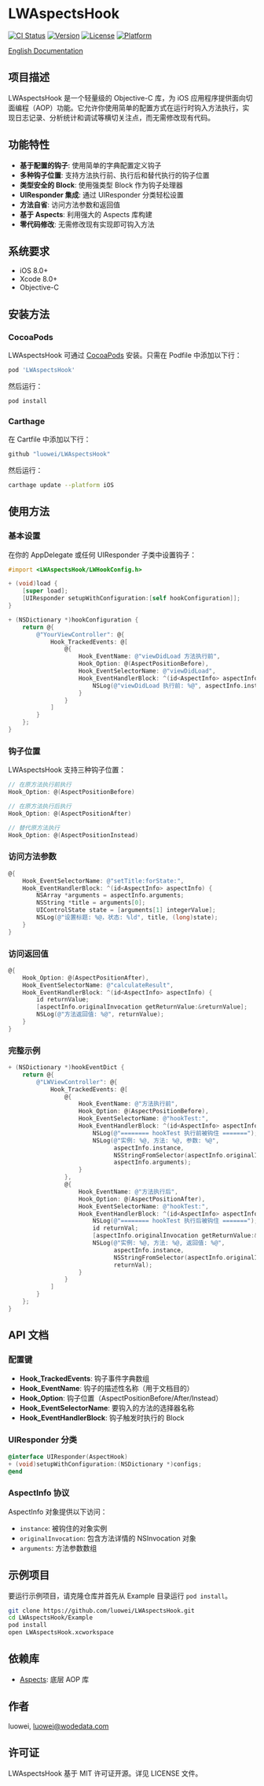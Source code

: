 # LWAspectsHook

[![CI Status](https://img.shields.io/travis/luowei/LWAspectsHook.svg?style=flat)](https://travis-ci.org/luowei/LWAspectsHook)
[![Version](https://img.shields.io/cocoapods/v/LWAspectsHook.svg?style=flat)](https://cocoapods.org/pods/LWAspectsHook)
[![License](https://img.shields.io/cocoapods/l/LWAspectsHook.svg?style=flat)](https://cocoapods.org/pods/LWAspectsHook)
[![Platform](https://img.shields.io/cocoapods/p/LWAspectsHook.svg?style=flat)](https://cocoapods.org/pods/LWAspectsHook)

[English Documentation](README.md)

## 项目描述

LWAspectsHook 是一个轻量级的 Objective-C 库，为 iOS 应用程序提供面向切面编程（AOP）功能。它允许你使用简单的配置方式在运行时钩入方法执行，实现日志记录、分析统计和调试等横切关注点，而无需修改现有代码。

## 功能特性

- **基于配置的钩子**: 使用简单的字典配置定义钩子
- **多种钩子位置**: 支持方法执行前、执行后和替代执行的钩子位置
- **类型安全的 Block**: 使用强类型 Block 作为钩子处理器
- **UIResponder 集成**: 通过 UIResponder 分类轻松设置
- **方法自省**: 访问方法参数和返回值
- **基于 Aspects**: 利用强大的 Aspects 库构建
- **零代码修改**: 无需修改现有实现即可钩入方法

## 系统要求

- iOS 8.0+
- Xcode 8.0+
- Objective-C

## 安装方法

### CocoaPods

LWAspectsHook 可通过 [CocoaPods](https://cocoapods.org) 安装。只需在 Podfile 中添加以下行：

```ruby
pod 'LWAspectsHook'
```

然后运行：
```bash
pod install
```

### Carthage

在 Cartfile 中添加以下行：

```ruby
github "luowei/LWAspectsHook"
```

然后运行：
```bash
carthage update --platform iOS
```

## 使用方法

### 基本设置

在你的 AppDelegate 或任何 UIResponder 子类中设置钩子：

```objective-c
#import <LWAspectsHook/LWHookConfig.h>

+ (void)load {
    [super load];
    [UIResponder setupWithConfiguration:[self hookConfiguration]];
}

+ (NSDictionary *)hookConfiguration {
    return @{
        @"YourViewController": @{
            Hook_TrackedEvents: @[
                @{
                    Hook_EventName: @"viewDidLoad 方法执行前",
                    Hook_Option: @(AspectPositionBefore),
                    Hook_EventSelectorName: @"viewDidLoad",
                    Hook_EventHandlerBlock: ^(id<AspectInfo> aspectInfo) {
                        NSLog(@"viewDidLoad 执行前: %@", aspectInfo.instance);
                    }
                }
            ]
        }
    };
}
```

### 钩子位置

LWAspectsHook 支持三种钩子位置：

```objective-c
// 在原方法执行前执行
Hook_Option: @(AspectPositionBefore)

// 在原方法执行后执行
Hook_Option: @(AspectPositionAfter)

// 替代原方法执行
Hook_Option: @(AspectPositionInstead)
```

### 访问方法参数

```objective-c
@{
    Hook_EventSelectorName: @"setTitle:forState:",
    Hook_EventHandlerBlock: ^(id<AspectInfo> aspectInfo) {
        NSArray *arguments = aspectInfo.arguments;
        NSString *title = arguments[0];
        UIControlState state = [arguments[1] integerValue];
        NSLog(@"设置标题: %@，状态: %ld", title, (long)state);
    }
}
```

### 访问返回值

```objective-c
@{
    Hook_Option: @(AspectPositionAfter),
    Hook_EventSelectorName: @"calculateResult",
    Hook_EventHandlerBlock: ^(id<AspectInfo> aspectInfo) {
        id returnValue;
        [aspectInfo.originalInvocation getReturnValue:&returnValue];
        NSLog(@"方法返回值: %@", returnValue);
    }
}
```

### 完整示例

```objective-c
+ (NSDictionary *)hookEventDict {
    return @{
        @"LWViewController": @{
            Hook_TrackedEvents: @[
                @{
                    Hook_EventName: @"方法执行前",
                    Hook_Option: @(AspectPositionBefore),
                    Hook_EventSelectorName: @"hookTest:",
                    Hook_EventHandlerBlock: ^(id<AspectInfo> aspectInfo) {
                        NSLog(@"======== hookTest 执行前被钩住 =======");
                        NSLog(@"实例: %@, 方法: %@, 参数: %@",
                              aspectInfo.instance,
                              NSStringFromSelector(aspectInfo.originalInvocation.selector),
                              aspectInfo.arguments);
                    }
                },
                @{
                    Hook_EventName: @"方法执行后",
                    Hook_Option: @(AspectPositionAfter),
                    Hook_EventSelectorName: @"hookTest:",
                    Hook_EventHandlerBlock: ^(id<AspectInfo> aspectInfo) {
                        NSLog(@"======== hookTest 执行后被钩住 =======");
                        id returnVal;
                        [aspectInfo.originalInvocation getReturnValue:&returnVal];
                        NSLog(@"实例: %@, 方法: %@, 返回值: %@",
                              aspectInfo.instance,
                              NSStringFromSelector(aspectInfo.originalInvocation.selector),
                              returnVal);
                    }
                }
            ]
        }
    };
}
```

## API 文档

### 配置键

- **Hook_TrackedEvents**: 钩子事件字典数组
- **Hook_EventName**: 钩子的描述性名称（用于文档目的）
- **Hook_Option**: 钩子位置（AspectPositionBefore/After/Instead）
- **Hook_EventSelectorName**: 要钩入的方法的选择器名称
- **Hook_EventHandlerBlock**: 钩子触发时执行的 Block

### UIResponder 分类

```objective-c
@interface UIResponder(AspectHook)
+ (void)setupWithConfiguration:(NSDictionary *)configs;
@end
```

### AspectInfo 协议

AspectInfo 对象提供以下访问：
- `instance`: 被钩住的对象实例
- `originalInvocation`: 包含方法详情的 NSInvocation 对象
- `arguments`: 方法参数数组

## 示例项目

要运行示例项目，请克隆仓库并首先从 Example 目录运行 `pod install`。

```bash
git clone https://github.com/luowei/LWAspectsHook.git
cd LWAspectsHook/Example
pod install
open LWAspectsHook.xcworkspace
```

## 依赖库

- [Aspects](https://github.com/steipete/Aspects): 底层 AOP 库

## 作者

luowei, luowei@wodedata.com

## 许可证

LWAspectsHook 基于 MIT 许可证开源。详见 LICENSE 文件。
